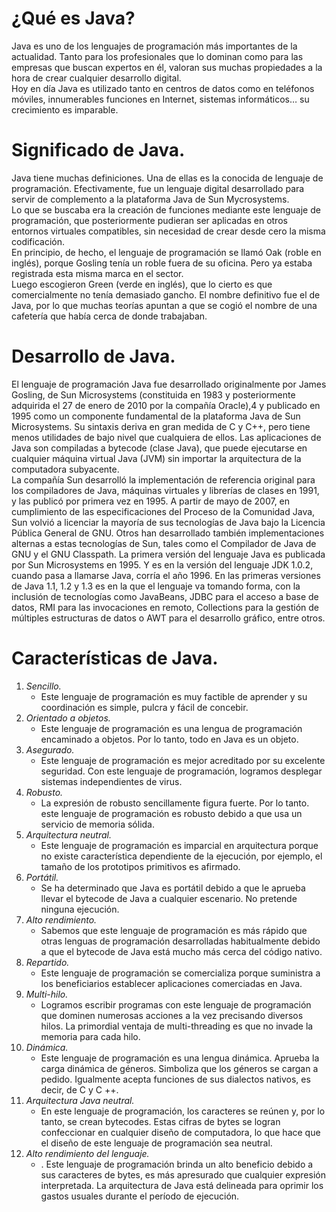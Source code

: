 # **¿Qué es Java?**  
Java es uno de los lenguajes de programación más importantes de la actualidad. Tanto para los profesionales que lo dominan como para las empresas que buscan expertos en él, valoran sus muchas propiedades a la hora de crear cualquier desarrollo digital.  
Hoy en día Java es utilizado tanto en centros de datos como en teléfonos móviles, innumerables funciones en Internet, sistemas informáticos… su crecimiento es imparable.  
  
# **Significado de Java.**  
Java tiene muchas definiciones. Una de ellas es la conocida de lenguaje de programación. Efectivamente, fue un lenguaje digital desarrollado para servir de complemento a la plataforma Java de Sun Mycrosystems.  
Lo que se buscaba era la creación de funciones mediante este lenguaje de programación, que posteriormente pudieran ser aplicadas en otros entornos virtuales compatibles, sin necesidad de crear desde cero la misma codificación.  
En principio, de hecho, el lenguaje de programación se llamó Oak (roble en inglés), porque Gosling tenía un roble fuera de su oficina. Pero ya estaba registrada esta misma marca en el sector.  
Luego escogieron Green (verde en inglés), que lo cierto es que comercialmente no tenía demasiado gancho.
El nombre definitivo fue el de Java, por lo que muchas teorías apuntan a que se cogió el nombre de una cafetería que había cerca de donde trabajaban.  

# **Desarrollo de Java.**  
El lenguaje de programación Java fue desarrollado originalmente por James Gosling, de Sun Microsystems (constituida en 1983 y posteriormente adquirida el 27 de enero de 2010 por la compañía Oracle),4 y publicado en 1995 como un componente fundamental de la plataforma Java de Sun Microsystems. Su sintaxis deriva en gran medida de C y C++, pero tiene menos utilidades de bajo nivel que cualquiera de ellos. Las aplicaciones de Java son compiladas a bytecode (clase Java), que puede ejecutarse en cualquier máquina virtual Java (JVM) sin importar la arquitectura de la computadora subyacente.  
La compañía Sun desarrolló la implementación de referencia original para los compiladores de Java, máquinas virtuales y librerías de clases en 1991, y las publicó por primera vez en 1995. A partir de mayo de 2007, en cumplimiento de las especificaciones del Proceso de la Comunidad Java, Sun volvió a licenciar la mayoría de sus tecnologías de Java bajo la Licencia Pública General de GNU. Otros han desarrollado también implementaciones alternas a estas tecnologías de Sun, tales como el Compilador de Java de GNU y el GNU Classpath.
La primera versión del lenguaje Java es publicada por Sun Microsystems en 1995. Y es en la versión del lenguaje JDK 1.0.2, cuando pasa a llamarse Java, corría el año 1996.
En las primeras versiones de Java 1.1, 1.2 y 1.3 es en la que el lenguaje va tomando forma, con la inclusión de tecnologías como JavaBeans, JDBC para el acceso a base de datos, RMI para las invocaciones en remoto, Collections para la gestión de múltiples estructuras de datos o AWT para el desarrollo gráfico, entre otros.  
  
# **Características de Java.**   
1. *Sencillo.*  
    - Este lenguaje de programación es muy factible de aprender y su coordinación es simple, pulcra y fácil de concebir.  
2. *Orientado a objetos.*
    - Este lenguaje de programación es una lengua de programación encaminado a objetos. Por lo tanto, todo en Java es un objeto.  
3.	*Asegurado.*
    - Este lenguaje de programación es mejor acreditado por su excelente seguridad. Con este lenguaje de programación, logramos desplegar sistemas independientes de virus.  
4.	*Robusto.*
    - La expresión de robusto sencillamente figura fuerte. Por lo tanto. este lenguaje de programación es robusto debido a que usa un servicio de memoria sólida.  
5.	*Arquitectura neutral.*
    - Este lenguaje de programación es imparcial en arquitectura porque no existe característica dependiente de la ejecución, por ejemplo, el tamaño de los prototipos primitivos es afirmado.
6.	*Portátil.*
    - Se ha determinado que Java es portátil debido a que le aprueba llevar el bytecode de Java a cualquier escenario. No pretende ninguna ejecución.  
7.	*Alto rendimiento.*
    - Sabemos que este lenguaje de programación es más rápido que otras lenguas de programación desarrolladas habitualmente debido a que el bytecode de Java está mucho más cerca del código nativo.
8.	*Repartido.*
    - Este lenguaje de programación se comercializa porque suministra a los beneficiarios establecer aplicaciones comerciadas en Java.  
9.	*Multi-hilo.* 
    - Logramos escribir programas con este lenguaje de programación que dominen numerosas acciones a la vez precisando diversos hilos. La primordial ventaja de multi-threading es que no invade la memoria para cada hilo.  
10.	*Dinámica.*
    - Este lenguaje de programación es una lengua dinámica. Aprueba la carga dinámica de géneros. Simboliza que los géneros se cargan a pedido. Igualmente acepta funciones de sus dialectos nativos, es decir, de C y C ++.  
11.	*Arquitectura Java neutral.* 
    - En este lenguaje de programación, los caracteres se reúnen y, por lo tanto, se crean bytecodes. Estas cifras de bytes se logran confeccionar en cualquier diseño de computadora, lo que hace que el diseño de este lenguaje de programación sea neutral.  
12.	*Alto rendimiento del lenguaje.* 
    - . Este lenguaje de programación brinda un alto beneficio debido a sus caracteres de bytes, es más apresurado que cualquier expresión interpretada. La arquitectura de Java está delineada para oprimir los gastos usuales durante el período de ejecución.
